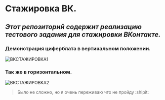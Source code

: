 # **Стажировка ВК.**
## *Этот репозиторий содержит реализацию тестового задания для стажировки ВКонтакте.*
### Демонстрация циферблата в вертикальном положении.

![ВКСТАЖИРОВКА1](https://github.com/FreyllaR/smart_clock/assets/91470277/5aa9d40c-e6e2-4eca-a193-2e812fa24329)

### Так же в горизонтальном.

![ВКСТАЖИРОВКА2](https://github.com/FreyllaR/smart_clock/assets/91470277/3f2b4089-2396-4561-b01f-d0b88f6a888f)

> Было не сложно, но я очень переживаю что не пройду :shipit:
